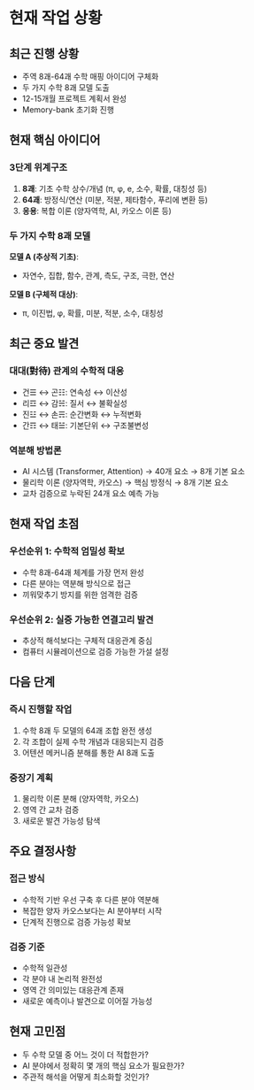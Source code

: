 # 현재 작업 상황

## 최근 진행 상황
- 주역 8괘-64괘 수학 매핑 아이디어 구체화
- 두 가지 수학 8괘 모델 도출
- 12-15개월 프로젝트 계획서 완성
- Memory-bank 초기화 진행

## 현재 핵심 아이디어

### 3단계 위계구조
1. **8괘**: 기초 수학 상수/개념 (π, φ, e, 소수, 확률, 대칭성 등)
2. **64괘**: 방정식/연산 (미분, 적분, 제타함수, 푸리에 변환 등)  
3. **응용**: 복합 이론 (양자역학, AI, 카오스 이론 등)

### 두 가지 수학 8괘 모델
**모델 A (추상적 기초)**:
- 자연수, 집합, 함수, 관계, 측도, 구조, 극한, 연산

**모델 B (구체적 대상)**:
- π, 이진법, φ, 확률, 미분, 적분, 소수, 대칭성

## 최근 중요 발견

### 대대(對待) 관계의 수학적 대응
- 건☰ ↔ 곤☷: 연속성 ↔ 이산성
- 리☲ ↔ 감☵: 질서 ↔ 불확실성
- 진☳ ↔ 손☴: 순간변화 ↔ 누적변화
- 간☶ ↔ 태☱: 기본단위 ↔ 구조불변성

### 역분해 방법론
- AI 시스템 (Transformer, Attention) → 40개 요소 → 8개 기본 요소
- 물리학 이론 (양자역학, 카오스) → 핵심 방정식 → 8개 기본 요소
- 교차 검증으로 누락된 24개 요소 예측 가능

## 현재 작업 초점

### 우선순위 1: 수학적 엄밀성 확보
- 수학 8괘-64괘 체계를 가장 먼저 완성
- 다른 분야는 역분해 방식으로 접근
- 끼워맞추기 방지를 위한 엄격한 검증

### 우선순위 2: 실증 가능한 연결고리 발견
- 추상적 해석보다는 구체적 대응관계 중심
- 컴퓨터 시뮬레이션으로 검증 가능한 가설 설정

## 다음 단계

### 즉시 진행할 작업
1. 수학 8괘 두 모델의 64괘 조합 완전 생성
2. 각 조합이 실제 수학 개념과 대응되는지 검증
3. 어텐션 메커니즘 분해를 통한 AI 8괘 도출

### 중장기 계획
1. 물리학 이론 분해 (양자역학, 카오스)
2. 영역 간 교차 검증
3. 새로운 발견 가능성 탐색

## 주요 결정사항

### 접근 방식
- 수학적 기반 우선 구축 후 다른 분야 역분해
- 복잡한 양자 카오스보다는 AI 분야부터 시작
- 단계적 진행으로 검증 가능성 확보

### 검증 기준
- 수학적 일관성
- 각 분야 내 논리적 완전성
- 영역 간 의미있는 대응관계 존재
- 새로운 예측이나 발견으로 이어질 가능성

## 현재 고민점
- 두 수학 모델 중 어느 것이 더 적합한가?
- AI 분야에서 정확히 몇 개의 핵심 요소가 필요한가?
- 주관적 해석을 어떻게 최소화할 것인가?
